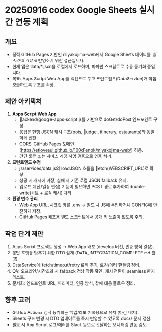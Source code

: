# 20250916 codex Google Sheets 실시간 연동 계획

## 개요
- 정적 GitHub Pages 기반인 miyakojima-web에서 Google Sheets 데이터를 *실시간에 가깝게* 반영하기 위한 접근입니다.
- 현재 앱은 data/*.json을 로컬에서 로드하며, 파이썬 스크립트로 수동 동기화 중입니다.
- 목표: Apps Script Web App을 백엔드로 두고 프런트엔드(DataService)가 직접 호출하도록 구조를 확장.

## 제안 아키텍처
1. **Apps Script Web App**
   - ackend/google-apps-script.js를 기반으로 doGet/doPost 엔드포인트 구성.
   - 응답은 현행 JSON 캐시 구조(pois, udget, itinerary, estaurants)와 동일하게 반환.
   - CORS: GitHub Pages 도메인(https://etloveaui.github.io/100xFenok/miyakojima-web/) 허용.
   - 간단 토큰 또는 서비스 계정 서명 검증으로 인증 처리.
2. **프런트엔드 수정**
   - js/services/data.js의 loadJSON 흐름을 etch(WEBSCRIPT_URL)로 확장.
   - 성공 시 캐시에 저장, 실패 시 기존 로컬 JSON fallback 유지.
   - 업로드(예산/일정 편집) 기능이 필요하면 POST 경로 추가하여 double-write(시트 + 로컬 캐시) 처리.
3. **환경 변수 관리**
   - Web App URL, 시크릿 키를 .env → 빌드 시 JS에 주입하거나 CONFIG에 안전하게 저장.
   - GitHub Pages 배포용 빌드 스크립트에서 공개 키 노출이 없도록 주의.

## 작업 단계 제안
1. Apps Script 프로젝트 생성 → Web App 배포 (develop 버전, 인증 방식 결정).
2. 응답 포맷을 맞추기 위한 DTO 설계 (DATA_INTEGRATION_COMPLETE.md 참고).
3. DataService에 fetch/timeout/retry 로직 추가, 로깅/에러 핸들링 정비.
4. QA: 오프라인/시간초과 시 fallback 정상 작동 확인, 캐시 전환이 seamless 한지 테스트.
5. 문서화: 엔드포인트 URL, 파라미터, 인증 방식, 장애 대응 플로우 정리.

## 향후 고려
- GitHub Actions 정적 동기화는 백업/레포 기록용으로 유지 (야간 배치).
- Sheets 구조 변경 시 DTO 업데이트를 즉시 반영할 수 있도록 docs/ 문서 갱신.
- 필요 시 App Script 로그/에러를 Slack 등으로 전달하는 모니터링 연동 검토.
